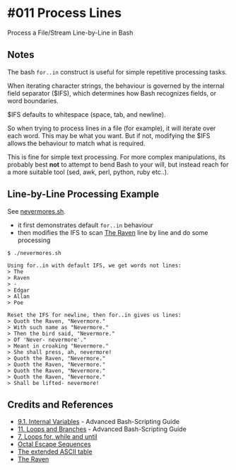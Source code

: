 # #011 Process Lines

Process a File/Stream Line-by-Line in Bash

## Notes

The bash `for..in` construct is useful for simple repetitive processing tasks.

When iterating character strings, the behaviour is governed by the internal field separator ($IFS),
which determines how Bash recognizes fields, or word boundaries.

$IFS defaults to whitespace (space, tab, and newline).

So when trying to process lines in a file (for example), it will iterate over each word.
This may be what you want. But if not, modifying the $IFS allows the behaviour to match what is required.

This is fine for simple text processing. For more complex manipulations,
its probably best **not** to attempt to bend Bash to your will, but instead reach
for a more suitable tool (sed, awk, perl, python, ruby etc..).

## Line-by-Line Processing Example

See [nevermores.sh](./nevermores.sh).

* it first demonstrates default `for..in` behaviour
* then modifies the IFS to scan [The Raven](./the_raven.txt) line by line and do some processing

```
$ ./nevermores.sh

Using for..in with default IFS, we get words not lines:
> The
> Raven
> -
> Edgar
> Allan
> Poe

Reset the IFS for newline, then for..in gives us lines:
> Quoth the Raven, "Nevermore."
> With such name as "Nevermore."
> Then the bird said, "Nevermore."
> Of 'Never- nevermore'."
> Meant in croaking "Nevermore."
> She shall press, ah, nevermore!
> Quoth the Raven, "Nevermore."
> Quoth the Raven, "Nevermore."
> Quoth the Raven, "Nevermore."
> Quoth the Raven, "Nevermore."
> Shall be lifted- nevermore!

```

## Credits and References

* [9.1. Internal Variables](http://www.tldp.org/LDP/abs/html/internalvariables.html) - Advanced Bash-Scripting Guide
* [11. Loops and Branches](http://tldp.org/LDP/abs/html/loops1.html) - Advanced Bash-Scripting Guide
* [7. Loops for, while and until](http://tldp.org/HOWTO/Bash-Prog-Intro-HOWTO-7.html)
* [Octal Escape Sequences](http://www.tldp.org/HOWTO/Bash-Prompt-HOWTO/c583.html)
* [The extended ASCII table](http://www.ascii-code.com/)
* [The Raven](http://www.poetryloverspage.com/poets/poe/raven.html)
